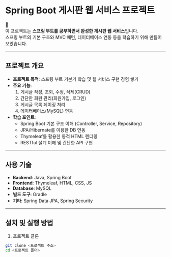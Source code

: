 # Spring Boot 게시판 웹 서비스 프로젝트

👋  
이 프로젝트는 **스프링 부트를 공부하면서 완성한 게시판 웹 서비스**입니다.  
스프링 부트의 기본 구조와 MVC 패턴, 데이터베이스 연동 등을 학습하기 위해 만들어보았습니다.

---

## 프로젝트 개요
- **프로젝트 목적**: 스프링 부트 기본기 학습 및 웹 서비스 구현 경험 쌓기
- **주요 기능**:
  1. 게시글 작성, 조회, 수정, 삭제(CRUD)
  2. 간단한 회원 관리(회원가입, 로그인)
  3. 게시글 목록 페이징 처리
  4. 데이터베이스(MySQL) 연동
- **학습 포인트**:
  - Spring Boot 기본 구조 이해 (Controller, Service, Repository)
  - JPA/Hibernate를 이용한 DB 연동
  - Thymeleaf를 활용한 동적 HTML 렌더링
  - RESTful 설계 이해 및 간단한 API 구현

---

## 사용 기술
- **Backend**: Java, Spring Boot
- **Frontend**: Thymeleaf, HTML, CSS, JS
- **Database**: MySQL
- **빌드 도구**: Gradle
- **기타**: Spring Data JPA, Spring Security

---

## 설치 및 실행 방법
1. 프로젝트 클론
```bash
git clone <프로젝트 주소>
cd <프로젝트 폴더>
